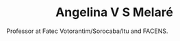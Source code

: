 <h1 align=center> Angelina V S Melaré </h1>
<p>Professor at Fatec Votorantim/Sorocaba/Itu and FACENS.<p>
<img src=" 
  
<!---
angelinamelare/angelinamelare is a ✨ special ✨ repository because its `README.md` (this file) appears on your GitHub profile.
You can click the Preview link to take a look at your changes.
--->
